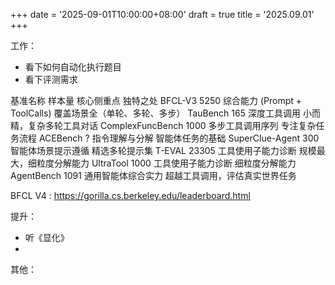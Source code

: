 +++
date = '2025-09-01T10:00:00+08:00'
draft = true
title = '2025.09.01'
+++

<!--more-->

工作：
- 看下如何自动化执行题目
- 看下评测需求

基准名称	样本量	核心侧重点	独特之处
BFCL-V3	5250	综合能力 (Prompt + ToolCalls)	覆盖场景全（单轮、多轮、多步）
TauBench	165	深度工具调用	小而精，复杂多轮工具对话
ComplexFuncBench	1000	多步工具调用序列	专注复杂任务流程
ACEBench	?	指令理解与分解	智能体任务的基础
SuperClue-Agent	300	智能体场景提示遵循	精选多轮提示集
T-EVAL	23305	工具使用子能力诊断	规模最大，细粒度分解能力
UltraTool	1000	工具使用子能力诊断	细粒度分解能力
AgentBench	1091	通用智能体综合实力	超越工具调用，评估真实世界任务

BFCL V4 : https://gorilla.cs.berkeley.edu/leaderboard.html


提升：
- 听《显化》
- 
其他：



